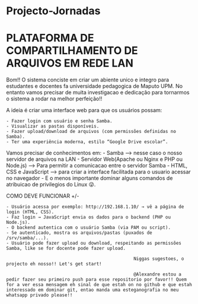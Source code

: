 # Projecto-Jornadas
# PLATAFORMA DE COMPARTILHAMENTO DE ARQUIVOS EM REDE LAN

Bom!! O sistema conciste em criar um abiente unico e integro para estudantes e docentes fa universidade 
pedagogica de Maputo UPM. No entanto vamos precisar de muita investigacao e dedicação para tornarmos o sistema
a rodar na melhor perfeição!!

A ideia é criar uma interface web para que os usuários possam:

	- Fazer login com usuário e senha Samba.
	- Visualizar as pastas disponíveis.
	- Fazer upload/download de arquivos (com permissões definidas no Samba).
	- Ter uma experiência moderna, estilo “Google Drive escolar”.
	
Vamos precisar de conhecimentos em:
	- Samba --> nesse caso o nosso servidor de arquivos na LAN
	- Servidor Web(Apache ou Nginx e PHP ou Node.js) --> Para permitir a comunicacao entre o servidor Samba
	- HTML, CSS e JavaScript --> para criar a interface facilitada para o usuario acessar no navegador
	- E o menos importante dominar alguns comandos de atribuicao de privilegios do Linux 😜️.
	
COMO DEVE FUNCIONAR +/-

	- Usuário acessa por exemplo: http://192.168.1.10/ → vê a página de login (HTML, CSS).
	- Faz login → JavaScript envia os dados para o backend (PHP ou Node.js).
	- O backend autentica com o usuário Samba (via PAM ou script).
	- Se autenticado, mostra os arquivos/pastas (puxados de /srv/samba/...).
	- Usuário pode fazer upload ou download, respeitando as permissões Samba, like se for docente pode fazer upload.
	
													Niggas sugestoes, o projecto eh nosso!! Let's get start!

													@Alexandre estou a pedir fazer seu primeiro push para esse repositorio por favor!! Quem for a ver essa mensagem eh sinal de que estah on no github e que estah interessado em dominar git, entao manda uma esteganografia no meu whatsapp privado please!!
